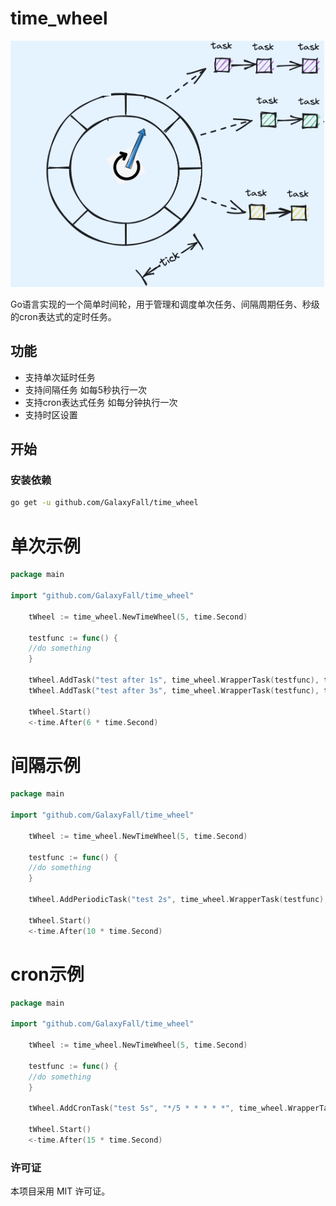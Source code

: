 # time_wheel
![示例图片](time_wheel.jpg)

Go语言实现的一个简单时间轮，用于管理和调度单次任务、间隔周期任务、秒级的cron表达式的定时任务。
## 功能

- 支持单次延时任务
- 支持间隔任务 如每5秒执行一次
- 支持cron表达式任务 如每分钟执行一次
- 支持时区设置

## 开始

### 安装依赖

```bash
go get -u github.com/GalaxyFall/time_wheel
```

# 单次示例
```go
package main

import "github.com/GalaxyFall/time_wheel"

    tWheel := time_wheel.NewTimeWheel(5, time.Second)

    testfunc := func() {
	//do something
    }

    tWheel.AddTask("test after 1s", time_wheel.WrapperTask(testfunc), time.Now().Add(time.Second))
    tWheel.AddTask("test after 3s", time_wheel.WrapperTask(testfunc), time.Now().Add(time.Second*3))

    tWheel.Start()
    <-time.After(6 * time.Second)
```
# 间隔示例

```go
package main

import "github.com/GalaxyFall/time_wheel"

    tWheel := time_wheel.NewTimeWheel(5, time.Second)

    testfunc := func() {
	//do something
    }

    tWheel.AddPeriodicTask("test 2s", time_wheel.WrapperTask(testfunc), time.Second*2)

    tWheel.Start()
    <-time.After(10 * time.Second)
```

# cron示例

```go
package main

import "github.com/GalaxyFall/time_wheel"

    tWheel := time_wheel.NewTimeWheel(5, time.Second)

    testfunc := func() {
	//do something
    }

    tWheel.AddCronTask("test 5s", "*/5 * * * * *", time_wheel.WrapperTask(testfunc))

    tWheel.Start()
    <-time.After(15 * time.Second)
```

### 许可证
本项目采用 MIT 许可证。